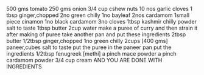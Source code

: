 500 gms tomato 
250 gms onion
3/4 cup cshew nuts
10 nos garlic cloves
1 tbsp ginger,chopped
2no green chilly
1no bayleaf 
2nos cardamom
1small piece  cinamon
1no black cardamom
3no cloves 
1tbsp kashmir chilly powder
salt to taste
1tbsp butter 
2cup water
make a puree of curry and then strain it
after making of puree take another pan and put these ingredients
2tbsp butter
1/2tbsp ginger,chopped
1no green chilly
2cups [400 gms] paneer,cubes
salt to taste
put the puree in the paneer pan
put the ingredients
1/2tbsp fenugreek [methi] 
a pinch mace powder
a pinch cardamom powder
3/4 cup cream 
AND YOU ARE DONE WITH INGREDIENTS